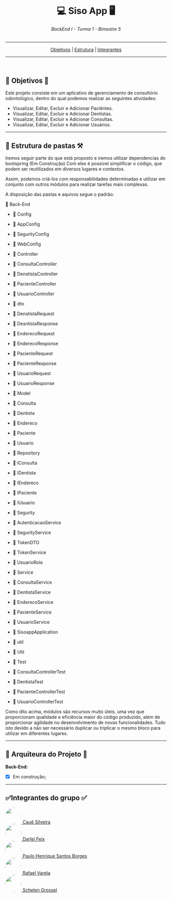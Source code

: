 <div align="center">
    <h1>💻 Siso App 🖥️</h1>
    <h6>BackEnd I - Turma 1 - Bimestre 5</h6>
</div>

---
<div  align="center">
<nav> <a href="#objetivos">Objetivos</a> | <a href="#estrutura">Estrutura</a> | <a href="#integrantes">Integrantes</a></nav>
</div>

---

<br>
<h2 id="objetivos">🚀 Objetivos 🚀</h2>
<p>


Este projeto consiste em um aplicativo de gerenciamento de consultório odontológico, dentro do qual podemos realizar as seguintes atividades:


- Visualizar, Editar, Excluir e Adicionar Paciêntes.
- Visualizar, Editar, Excluir e Adicionar Dentistas.
- Visualizar, Editar, Excluir e Adicionar Consultas.
- Visualizar, Editar, Excluir e Adicionar Usuários.

---

<h2 id="estrutura">🎯 Estrutura de pastas ⚒️</h2>

Iremos seguir parte do que está proposto e iremos utilizar dependencias do bootspring (Em Construção) Com eles é possível simplificar o código, que podem ser reutilizados em diversos lugares e contextos.

Assim, podemos criá-los com responsabilidades determinadas e utilizar em conjunto com outros módulos para realizar tarefas mais complexas.

A disposição das pastas e aquivos segue o padrão:


:open_file_folder: Back-End
- :open_file_folder: Config
- :page_facing_up: AppConfig
- :page_facing_up: SegurityConfig
- :page_facing_up: WebConfig
- :open_file_folder: Controller
- :page_facing_up: ConsultaController
- :page_facing_up: DenstistaController
- :page_facing_up: PacienteController
- :page_facing_up: UsuarioController
- :open_file_folder: dto
- :page_facing_up: DenstistaRequest
- :page_facing_up: DesntistaResponse
- :page_facing_up: EnderecoRequest
- :page_facing_up: EnderecoResponse
- :page_facing_up: PacienteRequest
- :page_facing_up: PacienteResponse
- :page_facing_up: UsuarioRequest
- :page_facing_up: UsuarioResponse
- :open_file_folder: Model
- :page_facing_up: Consulta
- :page_facing_up: Dentista
- :page_facing_up: Endereco
- :page_facing_up: Paciente
- :page_facing_up: Usuario
- :open_file_folder: Repository
- :page_facing_up: IConsulta
- :page_facing_up: IDentista
- :page_facing_up: IEndereco
- :page_facing_up: IPaciente
- :page_facing_up: IUsuario
- :open_file_folder: Segurity
- :page_facing_up: AutenticacaoService
- :page_facing_up: SegurityService
- :page_facing_up: TokenDTO
- :page_facing_up: TokenService
- :page_facing_up: UsuarioRole
- :open_file_folder: Service
- :page_facing_up: ConsultaService
- :page_facing_up: DentistaService
- :page_facing_up: EnderecoService
- :page_facing_up: PacienteService
- :page_facing_up: UsuarioService

- :page_facing_up: SisoappApplication

- :open_file_folder: util
- :page_facing_up: Util

- :open_file_folder: Test
- :page_facing_up: ConsultaControllerTest
- :page_facing_up: DentistaTest
- :page_facing_up: PacienteControllerTest
- :page_facing_up: UsuarioControllerTest

Como dito acima, módulos são recursos muito úteis, uma vez que proporcionam qualidade e eficiência maior do código produzido, além de proporcionar agilidade no desenvolvimento de novas funcionalidades. Tudo isto devido a não ser necessário duplicar ou triplicar o mesmo bloco para utilizar em diferentes lugares. 


---


<h2>📑 Arquiteura do Projeto 📑</h2>

**Back-End:**

- [x] Em construção;


---


<h2 id="integrantes">✅Integrantes do grupo ✅</h2>


<a href="https://github.com/silveirac">
<img src="https://avatars.githubusercontent.com/u/99031403?v=4" height="50px" style="border-radius: 50px"> 
Cauê Silveira
</a>

<br>

<a href="https://github.com/Rashield">
<img src="https://avatars.githubusercontent.com/u/8429910?v=4" height="50px" style="border-radius: 50px"> 
Darlei Feix 
</a>

<br>

<a href="https://github.com/paulinhodeveloper">
<img src="https://avatars.githubusercontent.com/u/99299721?v=4" height="50px" style="border-radius: 50px"> 
Paulo Henrique Santos Borges
</a>

<br>

<a href="https://github.com/Mineiroc4">
<img src="https://avatars.githubusercontent.com/u/94484188?v=4" height="50px" style="border-radius: 50px"> 
Rafael Varela 
</a>

<br>

<a href="https://github.com/schelen01">
<img src="https://avatars.githubusercontent.com/u/88978043?v=4" height="50px" style="border-radius: 50px"> 
Schelen Grossel
</a>

<br>
